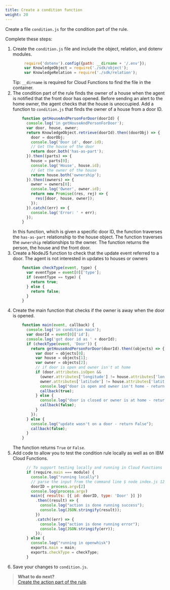 ```yaml
---
title: Create a condition function 
weight: 20
---
```

Create a file `condition.js` for the condition part of the rule.

Complete these steps:

1. Create the `condition.js` file and include the object, relation, and dotenv modules.
     ```javascript
          require('dotenv').config({path: __dirname + '/.env'});
          var KnowledgeObject = require('./sdk/object');
          var KnowledgeRelation = require('./sdk/relation');
     ```
    Tip: `__dirname` is required for Cloud Functions to find the file in the container. 
2. The condition part of the rule finds the owner of a  house when the agent is notified that the front door has opened. Before sending an alert to the home owner, the agent checks that the house is unoccupied. Add a function to `condition.js` that finds the owner of a house from a door ID. 
      ```javascript
          function getHouseAndPersonForDoor(doorId) {
            console.log('in getHouseAndPersonForDoor');
            var door, house, owner;
            return KnowledgeObject.retrieve(doorId).then((doorObj) => {
              door = doorObj;
              console.log('Door id', door.id);
              // Get the house of the door
              return door.both('has-as-part');
            }).then((parts) => {
              house = parts[0];
              console.log('House', house.id);
              // Get the owner of the house
              return house.both('ownership');
            }).then((owners) => {
              owner = owners[0];
              console.log('Owner', owner.id);
              return new Promise((res, rej) => {
                res([door, house, owner]);
              });
            }).catch((err) => {
              console.log('Error: ' + err);
            });
          }

      ```
    In this function, which is given a specific door ID, the function traverses the `has-as-part` relationship to the house object.  The function traverses the `ownership` relationships to the owner.  The function returns the person, the house and the front door.
3. Create a NodeJS function to check that the update event referred to a door.  The agent is not interested in updates to houses or owners
      ```javascript
          function checkType(event, type) {
            var eventType = event[0]['type'];
            if (eventType == type) {
              return true;
            } else {
              return false;
            }
          }
      ```
4.  Create the main function that checks if the owner is away when the door is opened.
      ```javascript
          function main(event, callback) {
            console.log('in condition main');
            var doorId = event[0]['id'];
            console.log('got door id as ' + doorId);
            if (checkType(event, 'Door')) {
              return getHouseAndPersonForDoor(doorId).then((objects) => {
                var door = objects[0];
                var house = objects[1];
                var owner = objects[2];
                // if door is open and owner isn't at home
                if (door.attributes.isOpen &&
                  (owner.attributes['longitude'] != house.attributes['longitude'] ||
                  owner.attributes['latitude'] != house.attributes['latitude'])) {
                  console.log("door is open and owner isn't home - return True");
                  callback(true);
                } else {
                  console.log("door is closed or owner is at home - return False");
                  callback(false);
                }
              });
            } else {
              console.log("update wasn't on a door - return False");
              callback(false);
            }
          }

      ```
      The function returns `True` or `False`.
5.  Add code to allow you to test the condition rule locally as well as on IBM Cloud Functions.
    ```javascript
          // To support testing locally and running in Cloud Functions
          if (require.main === module) {
            console.log("running locally")
            // parse the input from the command line $ node index.js 123
            doorID = process.argv[2]
            console.log(process.argv)
            main({ results: [{ id: doorID, type: 'Door' }] })
              .then((result) => {
                console.log("action is done running success");
                console.log(JSON.stringify(result));
              })
              .catch((err) => {
                console.log("action is done running error");
                console.log(JSON.stringify(err));
              });
          } else {
            console.log("running in openwhisk")
            exports.main = main;
            exports.checkType = checkType;
          }

      ```
6. Save your changes to `condition.js`.

> **What to do next?**<br/>
[Create the action part of the rule]({{site.baseurl}}/knowledge/create-action-function).

